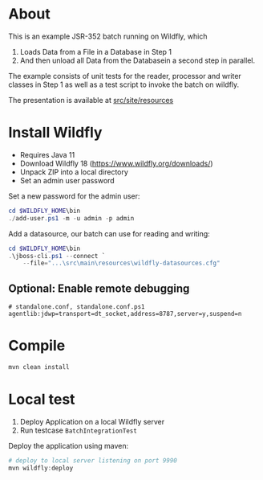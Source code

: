 # About

This is an example JSR-352 batch running on Wildfly, which 

1. Loads Data from a File in a Database in Step 1
2. And then unload all Data from the Databasein a second step in parallel.

The example consists of unit tests for the reader, processor and writer 
classes in Step 1 as well as a test script to invoke the batch on wildfly.

The presentation is available at [src/site/resources](src/site/resources)

# Install Wildfly

- Requires Java 11
- Download Wildfly 18 (https://www.wildfly.org/downloads/)
- Unpack ZIP into a local directory
- Set an admin user password

Set a new password for the admin user:

```powershell
cd $WILDFLY_HOME\bin
./add-user.ps1 -m -u admin -p admin
```

Add a datasource, our batch can use for reading and writing:

```powershell
cd $WILDFLY_HOME\bin
.\jboss-cli.ps1 --connect `
    --file="...\src\main\resources\wildfly-datasources.cfg"
```

## Optional: Enable remote debugging 

```
# standalone.conf, standalone.conf.ps1 
agentlib:jdwp=transport=dt_socket,address=8787,server=y,suspend=n
```

# Compile

```powershell
mvn clean install
```

# Local test

1. Deploy Application on a local Wildfly server
2. Run testcase `BatchIntegrationTest`

Deploy the application using maven:

```powershell
# deploy to local server listening on port 9990
mvn wildfly:deploy
```
